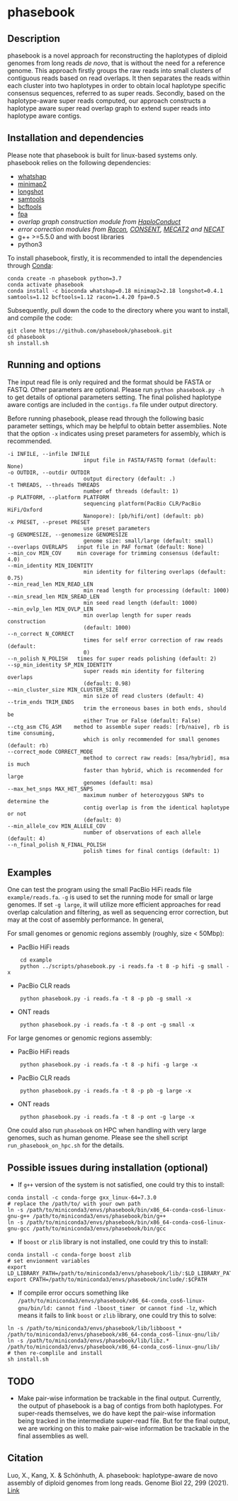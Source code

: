 # phasebook
## Description
phasebook is a novel approach for reconstructing the haplotypes of diploid genomes from 
long reads *de novo*, that is without the need for a reference genome. 
This approach firstly groups the raw reads into small clusters of contiguous reads based on 
read overlaps. It then separates the reads within each cluster into two haplotypes in order to 
obtain local haplotype specific consensus sequences, referred to as super reads. 
Secondly, based on the haplotype-aware super reads computed, our approach constructs a haplotype 
aware super read overlap graph to extend super reads into haplotype aware contigs.


## Installation and dependencies
Please note that phasebook is built for linux-based systems only.
phasebook relies on the following dependencies:
- [whatshap](https://whatshap.readthedocs.io/en/latest/)
- [minimap2](https://github.com/lh3/minimap2)
- [longshot](https://github.com/pjedge/longshot)
- [samtools](http://www.htslib.org/)
- [bcftools](https://samtools.github.io/bcftools/)
- [fpa](https://github.com/natir/fpa)
- *overlap graph construction module from [HaploConduct](https://github.com/HaploConduct/HaploConduct)*
- *error correction modules from [Racon](https://github.com/isovic/racon), 
[CONSENT](https://github.com/morispi/CONSENT), 
[MECAT2](https://github.com/xiaochuanle/MECAT2) 
and [NECAT](https://github.com/xiaochuanle/NECAT)*
- g++ >=5.5.0 and with boost libraries
- python3

To install phasebook, firstly, it is recommended to intall the dependencies through [Conda](https://docs.conda.io/en/latest/):
```
conda create -n phasebook python=3.7
conda activate phasebook
conda install -c bioconda whatshap=0.18 minimap2=2.18 longshot=0.4.1 samtools=1.12 bcftools=1.12 racon=1.4.20 fpa=0.5
```

Subsequently, pull down the code to the directory where you want to install, and compile the code:
```
git clone https://github.com/phasebook/phasebook.git
cd phasebook
sh install.sh
```

## Running and options

The input read file is only required and the format should be FASTA or FASTQ. Other parameters are optional.
Please run `python phasebook.py -h` to get details of optional parameters setting. 
The final polished haplotype aware contigs are included in the `contigs.fa` file under output directory.

Before running phasebook, please read through the following basic parameter settings, 
which may be helpful to obtain better assemblies. Note that the option `-x` indicates 
using preset parameters for assembly, which is recommended.
```
-i INFILE, --infile INFILE
                        input file in FASTA/FASTQ format (default: None)
-o OUTDIR, --outdir OUTDIR
                        output directory (default: .)
-t THREADS, --threads THREADS
                        number of threads (default: 1)
-p PLATFORM, --platform PLATFORM
                        sequencing platform(PacBio CLR/PacBio HiFi/Oxford
                        Nanopore): [pb/hifi/ont] (default: pb)
-x PRESET, --preset PRESET
                        use preset parameters
-g GENOMESIZE, --genomesize GENOMESIZE
                        genome size: small/large (default: small)
--overlaps OVERLAPS   input file in PAF format (default: None)
--min_cov MIN_COV     min coverage for trimming consensus (default: 4.0)
--min_identity MIN_IDENTITY
                        min identity for filtering overlaps (default: 0.75)
--min_read_len MIN_READ_LEN
                        min read length for processing (default: 1000)
--min_sread_len MIN_SREAD_LEN
                        min seed read length (default: 1000)
--min_ovlp_len MIN_OVLP_LEN
                        min overlap length for super reads construction
                        (default: 1000)
--n_correct N_CORRECT
                        times for self error correction of raw reads (default:
                        0)
--n_polish N_POLISH   times for super reads polishing (default: 2)
--sp_min_identity SP_MIN_IDENTITY
                        super reads min identity for filtering overlaps
                        (default: 0.98)
--min_cluster_size MIN_CLUSTER_SIZE
                        min size of read clusters (default: 4)
--trim_ends TRIM_ENDS
                        trim the erroneous bases in both ends, should be
                        either True or False (default: False)
--ctg_asm CTG_ASM    method to assemble super reads: [rb/naive], rb is time consuming, 
                        which is only recommended for small genomes (default: rb)
--correct_mode CORRECT_MODE
                        method to correct raw reads: [msa/hybrid], msa is much
                        faster than hybrid, which is recommended for large
                        genomes (default: msa)
--max_het_snps MAX_HET_SNPS
                        maximum number of heterozygous SNPs to determine the
                        contig overlap is from the identical haplotype or not
                        (default: 0)
--min_allele_cov MIN_ALLELE_COV
                        number of observations of each allele (default: 4)
--n_final_polish N_FINAL_POLISH
                        polish times for final contigs (default: 1)
```

## Examples
One can test the program using the small PacBio HiFi reads file `example/reads.fa`.
`-g` is used to set the running mode for small or large genomes. If set `-g large`, 
it will utilize more efficient approaches for read overlap calculation and filtering,
 as well as sequencing error correction, but may at the cost of assembly performance.
 In general,

For small genomes or genomic regions assembly (roughly, size < 50Mbp):
- PacBio HiFi reads
```
    cd example
    python ../scripts/phasebook.py -i reads.fa -t 8 -p hifi -g small -x 
```
- PacBio CLR reads
```
    python phasebook.py -i reads.fa -t 8 -p pb -g small -x 
```

- ONT reads
```
    python phasebook.py -i reads.fa -t 8 -p ont -g small -x 
```

For large genomes or genomic regions assembly:
- PacBio HiFi reads
```
    python phasebook.py -i reads.fa -t 8 -p hifi -g large -x 
```
- PacBio CLR reads
```
    python phasebook.py -i reads.fa -t 8 -p pb -g large -x 
```
- ONT reads
```
    python phasebook.py -i reads.fa -t 8 -p ont -g large -x 
```

One could also run `phasebook` on HPC when handling with very large genomes, such as human genome. Please see the shell script `run_phasebook_on_hpc.sh` for the details.

## Possible issues during installation (optional)

- If `g++` version of the system is not satisfied, one could try this to install:
```
conda install -c conda-forge gxx_linux-64=7.3.0
# replace the /path/to/ with your own path
ln -s /path/to/miniconda3/envs/phasebook/bin/x86_64-conda-cos6-linux-gnu-g++ /path/to/miniconda3/envs/phasebook/bin/g++
ln -s /path/to/miniconda3/envs/phasebook/bin/x86_64-conda-cos6-linux-gnu-gcc /path/to/miniconda3/envs/phasebook/bin/gcc
```
- If `boost` or `zlib` library is not installed, one could try this to install:
```
conda install -c conda-forge boost zlib
# set envionment variables
export LD_LIBRARY_PATH=/path/to/miniconda3/envs/phasebook/lib/:$LD_LIBRARY_PATH
export CPATH=/path/to/miniconda3/envs/phasebook/include/:$CPATH
```

- If compile error occurs something like `/path/to/miniconda3/envs/phasebook/x86_64-conda_cos6-linux-gnu/bin/ld: cannot find -lboost_timer `
or `cannot find -lz`, 
 which means it fails to link `boost` or `zlib` library, one could try this to solve:
```
ln -s /path/to/miniconda3/envs/phasebook/lib/libboost_* /path/to/miniconda3/envs/phasebook/x86_64-conda_cos6-linux-gnu/lib/
ln -s /path/to/miniconda3/envs/phasebook/lib/libz.* /path/to/miniconda3/envs/phasebook/x86_64-conda_cos6-linux-gnu/lib/
# then re-complile and install
sh install.sh
```

## TODO
- Make pair-wise information be trackable in the final output. 
Currently, the output of phasebook is a bag of contigs from both haplotypes. For super-reads themselves, we do have kept the pair-wise information being tracked in the intermediate super-read file. But for the final output, we are working on this to make pair-wise information be trackable in the final assemblies as well. 
<!-- For example, compute a metric such as Jaccard index for each pair of final contig based on their common/unique super-reads(whether from the same haplotype or not) which contribute to both final contigs.-->

## Citation
Luo, X., Kang, X. & Schönhuth, A. phasebook: haplotype-aware de novo assembly of diploid genomes from long reads. Genome Biol 22, 299 (2021). [Link](https://genomebiology.biomedcentral.com/articles/10.1186/s13059-021-02512-x)
